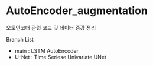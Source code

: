 # AutoEncoder_augmentation
오토인코더 관련 코드 및 데이터 증강 정리

Branch List
- main : LSTM AutoEncoder
- U-Net : Time Seriese Univariate UNet

